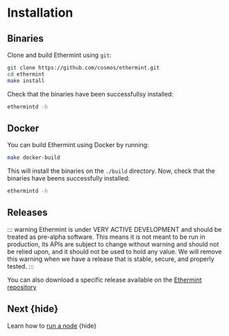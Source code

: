 <!--
order: 1
-->

# Installation

## Binaries

Clone and build Ethermint using `git`:

```bash
git clone https://github.com/cosmos/ethermint.git
cd ethermint
make install
```

Check that the binaries have been successfullsy installed:

```bash
ethermintd -h
```

## Docker

You can build Ethermint using Docker by running:

```bash
make docker-build
```

This will install the binaries on the `./build` directory. Now, check that the binaries have beens
successfully installed:

```bash
ethermintd -h
```

## Releases

::: warning
Ethermint is under VERY ACTIVE DEVELOPMENT and should be treated as pre-alpha software. This means it is not meant to be run in production, its APIs are subject to change without warning and should not be relied upon, and it should not be used to hold any value. We will remove this warning when we have a release that is stable, secure, and properly tested.
:::

You can also download a specific release available on the [Ethermint repository](https://github.com/cosmos/ethermint/releases)

## Next {hide}

Learn how to [run a node](./.run_node.md) {hide}
